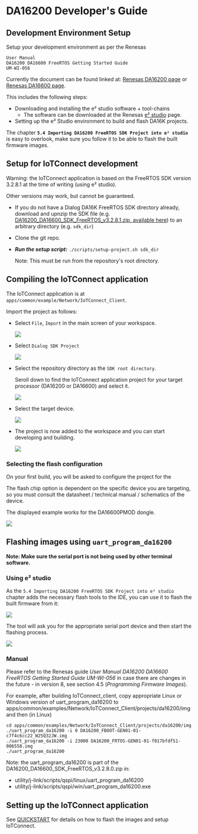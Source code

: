 # DA16200 Developer's Guide

## Development Environment Setup

Setup your development environment as per the Renesas
```
User Manual
DA16200 DA16600 FreeRTOS Getting Started Guide
UM-WI-056
```

Currently the document can be found linked at:
[Renesas DA16200 page](https://www.renesas.com/us/en/products/wireless-connectivity/wi-fi/low-power-wi-fi/da16200mod-devkt-da16200-ultra-low-power-wi-fi-modules-development-kit?gclid=EAIaIQobChMIxKyz4qHcgAMV1oFQBh3eWQsQEAAYASAAEgLqnvD_BwE#document)
or
[Renesas DA16600 page](https://www.renesas.com/eu/en/products/wireless-connectivity/wi-fi/low-power-wi-fi/da16600mod-devkt-da16600-ultra-low-power-wi-fi-bluetooth-low-energy-modules-development-kit#document).


This includes the following steps:
* Downloading and installing the e² studio software + tool-chains
    * The software can be downloaded at the Renesas [e² studio](https://www.renesas.com/us/en/software-tool/e-studio#downloads) page.
* Setting up the e² Studio environment to build and flash DA16K projects.

The chapter **`5.4 Importing DA16200 FreeRTOS SDK Project into e² studio`** is easy to overlook, make sure you follow it to be able to flash the built firmware images.

## Setup for IoTConnect development

Warning: the IoTConnect application is based on the FreeRTOS SDK version 3.2.8.1 at the time of writing (using e² studio).

Other versions may work, but cannot be guaranteed.

* If you do not have a Dialog DA16K FreeRTOS SDK directory already, download and upnzip the SDK file (e.g. [DA16200_DA16600_SDK_FreeRTOS_v3.2.8.1.zip, available here](https://www.renesas.com/us/en/document/sws/da16200-da16600-freertos-sdk-v3281?language=en&r=1600096)) to an arbitrary directory (e.g. `sdk_dir`)
* Clone the git repo.
* ***Run the setup script:*** `./scripts/setup-project.sh sdk_dir`

    Note: This must be run from the repository's root directory.

## Compiling the IoTConnect application

The IoTConnect application is at `apps/common/example/Network/IoTConnect_Client`.

Import the project as follows:

* Select `File`, `Import` in the main screen of your workspace.

    ![](assets/ide1.png)

* Select `Dialog SDK Project`

    ![](assets/ide2.png)

* Select the repository directory as the `SDK root directory`.

    Seroll down to find the IoTConnect application project for your target processor (DA16200 or DA16600) and select it.

    ![](assets/ide3.png)

* Select the target device.

    ![](assets/ide4.png)

* The project is now added to the workspace and you can start developing and building.

    ![](assets/ide5.png)

### Selecting the flash configuration

On your first build, you will be asked to configure the project for the 

The flash chip option is dependent on the specific device you are targeting, so you must consult the datasheet / technical manual / schematics of the device.

The displayed example works for the DA16600PMOD dongle.

![](assets/ide6.png)

## Flashing images using `uart_program_da16200`

**Note: Make sure the serial port is not being used by other terminal software.**

### Using e² studio

As the `5.4 Importing DA16200 FreeRTOS SDK Project into e² studio` chapter adds the necessary flash tools to the IDE, you can use it to flash the built firmware from it:

![](assets/ideflash1.png)

The tool will ask you for the appropriate serial port device and then start the flashing process.

![](assets/ideflash2.png)

### Manual

Please refer to the Renesas guide *User Manual DA16200 DA16600 FreeRTOS Getting Started Guide UM-WI-056* in case there are changes in the future - in version 8, see section 4.5 (*Programming Firmware Images*).

For example, after building IoTConnect_client, copy appropriate Linux or Windows version of uart_program_da16200 to apps/common/examples/Network/IoTConnect_Client/projects/da16200/img and then (in Linux)

```
cd apps/common/examples/Network/IoTConnect_Client/projects/da16200/img
./uart_program_da16200 -i 0 DA16200_FBOOT-GEN01-01-c7f4c6cc22_W25Q32JW.img
./uart_program_da16200 -i 23000 DA16200_FRTOS-GEN01-01-f017bfdf51-006558.img
./uart_program_da16200
```

Note: the uart_program_da16200 is part of the DA16200_DA16600_SDK_FreeRTOS_v3.2.8.0.zip in:
- utility/j-link/scripts/qspi/linux/uart_program_da16200
- utility/j-link/scripts/qspi/win/uart_program_da16200.exe

## Setting up the IoTConnect application

See [QUICKSTART](./QUICKSTART.md) for details on how to flash the images and setup IoTConnect.

